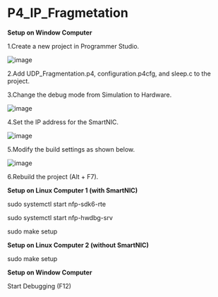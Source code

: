 # P4_IP_Fragmetation
**Setup on Window Computer**  

1.Create a new project in Programmer Studio.  

![image](https://github.com/user-attachments/assets/96fd70ee-1a34-47af-8375-daaa845fbdf6)  

2.Add UDP_Fragmentation.p4, configuration.p4cfg, and sleep.c to the project.  

3.Change the debug mode from Simulation to Hardware.  

![image](https://github.com/user-attachments/assets/e6e4a9fa-489b-4166-bad6-a22b67af0ca6)  

4.Set the IP address for the SmartNIC.  

![image](https://github.com/user-attachments/assets/6a2af2e4-a551-43d0-9191-e6bb8fef5419)  

5.Modify the build settings as shown below.  

![image](https://github.com/user-attachments/assets/f0ac3785-f1e7-459a-a7dd-d90d4b667a1a)  

6.Rebuild the project (Alt + F7).

**Setup on Linux Computer 1 (with SmartNIC)**  

sudo systemctl start nfp-sdk6-rte  

sudo systemctl start nfp-hwdbg-srv  

sudo make setup  


**Setup on Linux Computer 2 (without SmartNIC)**  

sudo make setup


**Setup on Window Computer**  

Start Debugging (F12)  

